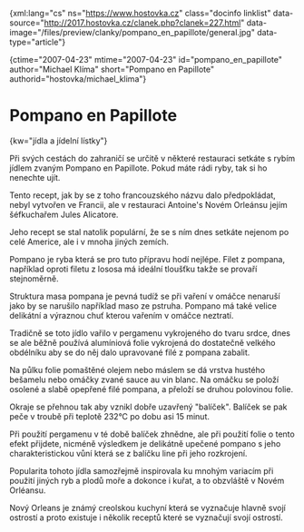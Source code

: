
{xml:lang="cs" ns="https://www.hostovka.cz" class="docinfo linklist" data-source="http://2017.hostovka.cz/clanek.php?clanek=227.html" data-image="/files/preview/clanky/pompano\_en\_papillote/general.jpg" data-type="article"}

{ctime="2007-04-23" mtime="2007-04-23" id="pompano\_en\_papillote" author="Michael Klíma" short="Pompano en Papillote" authorid="hostovka/michael_klima"}

# Pompano en Papillote

<!-- generated attribute kw by user_udpatekw.sh on 2020-04-21, do not edit -->

{kw="jídla a jídelní lístky"}

Při svých cestách do zahraničí se určitě v některé restauraci setkáte s rybím jídlem zvaným Pompano en Papillote. Pokud máte rádi ryby, tak si ho nenechte ujít.

Tento recept, jak by se z toho francouzského názvu dalo předpokládat, nebyl vytvořen ve Francii, ale v restauraci Antoine's Novém Orleánsu jejím šéfkuchařem Jules Alicatore.

Jeho recept se stal natolik populární, že se s ním dnes setkáte nejenom po celé Americe, ale i v mnoha jiných zemích.

Pompano je ryba která se pro tuto přípravu hodí nejlépe. Filet z pompana, například oproti filetu z lososa má ideální tloušťku takže se provaří stejnoměrně.

Struktura masa pompana je pevná tudíž se při vaření v omáčce nenaruší jako by se narušilo například maso ze pstruha. Pompano má také velice delikátní a výraznou chuť kterou vařením v omáčce neztratí.

Tradičně se toto jídlo vařilo v pergamenu vykrojeného do tvaru srdce, dnes se ale běžně používá alumíniová folie vykrojená do dostatečně velkého obdélníku aby se do něj dalo upravované filé z pompana zabalit.

Na půlku folie pomaštěné olejem nebo máslem se dá vrstva hustého bešamelu nebo omáčky zvané sauce au vin blanc. Na omáčku se položí osolené a slabě opepřené filé pompana, a přeloží se druhou polovinou folie.

Okraje se přehnou tak aby vznikl dobře uzavřený "balíček". Balíček se pak peče v troubě při teplotě 232°C po dobu asi 15 minut.

Při použití pergamenu v té době balíček zhnědne, ale při použití folie o tento efekt přijdete, nicméně výsledkem je delikátně upečené pompano s jeho charakteristickou vůní která se z balíčku line při jeho rozkrojení.

Popularita tohoto jídla samozřejmě inspirovala ku mnohým variacím při použití jiných ryb a plodů moře a dokonce i kuřat, a to obzvláště v Novém Orléansu.

Nový Orleans je známý creolskou kuchyní která se vyznačuje hlavně svojí ostrostí a proto existuje i několik receptů které se vyznačují svojí ostrostí.

